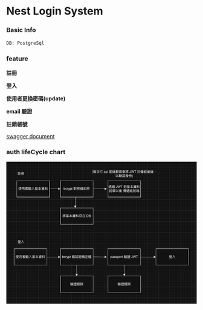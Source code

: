 # Nest Login System

### Basic Info

```bash
DB: PostgreSql
```

### feature

**註冊**

**登入**

**使用者更換密碼(update)**

**email 驗證**

**註銷帳號**

[swagger document](http://localhost:8080/api#/)

### auth lifeCycle chart

![auth-lifecycle](./public/authLifecycle.png)
